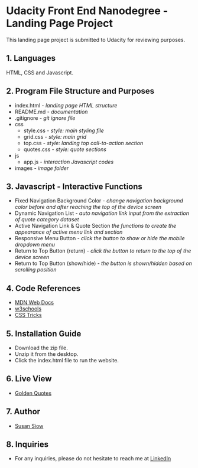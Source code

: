 # Udacity Front End Nanodegree - Landing Page Project

This landing page project is submitted to Udacity for reviewing purposes.

## 1. Languages

HTML, CSS and Javascript.

## 2. Program File Structure and Purposes

* index.html - *landing page HTML structure*
* README.md - *documentation*
* .gitignore - *git ignore file*
* css
    * style.css - *style: main styling file*
    * grid.css - *style: main grid*
    * top.css - *style: landing top call-to-action section*
    * quotes.css - *style: quote sections*
* js
    * app.js - *interaction Javascript codes*
* images - *image folder*

## 3. Javascript - Interactive Functions

* Fixed Navigation Background Color - *change navigation background color before and after reaching the top of the device screen*
* Dynamic Navigation List - *auto navigation link input from the extraction of quote category dataset*
* Active Navigation Link & Quote Section *the functions to create the appearance of active menu link and section*
* Responsive Menu Button - *click the button to show or hide the mobile dropdown menu*
* Return to Top Button (return) - *click the button to return to the top of the device screen*
* Return to Top Button (show/hide) - *the button is shown/hidden based on scrolling position*

## 4. Code References

* [MDN Web Docs](https://developer.mozilla.org/ "MDN Web Docs")
* [w3schools](https://www.w3schools.com/ "w3schools")
* [CSS Tricks](https://css-tricks.com/ "CSS Tricks")

## 5. Installation Guide

* Download the zip file.
* Unzip it from the desktop.
* Click the index.html file to run the website.

## 6. Live View

* [Golden Quotes](https://susansiow.github.io/udacity-landing-page-project/ "Golden Quotes")

## 7. Author

* [Susan Siow](https://www.susansiow.com "Susan Siow")

## 8. Inquiries

* For any inquiries, please do not hesitate to reach me at [LinkedIn](https://www.linkedin.com/in/susansiow/ "LinkedIn")